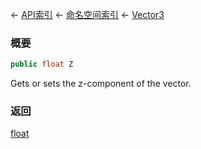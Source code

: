 ← [API索引](Api-Index) ← [命名空间索引](Namespace-Index) ← [Vector3](VRageMath.Vector3)

### 概要

```csharp
public float Z
```

Gets or sets the z-component of the vector.

### 返回

[float](https://docs.microsoft.com/en-us/dotnet/api/System.Single?view=netframework-4.6)

